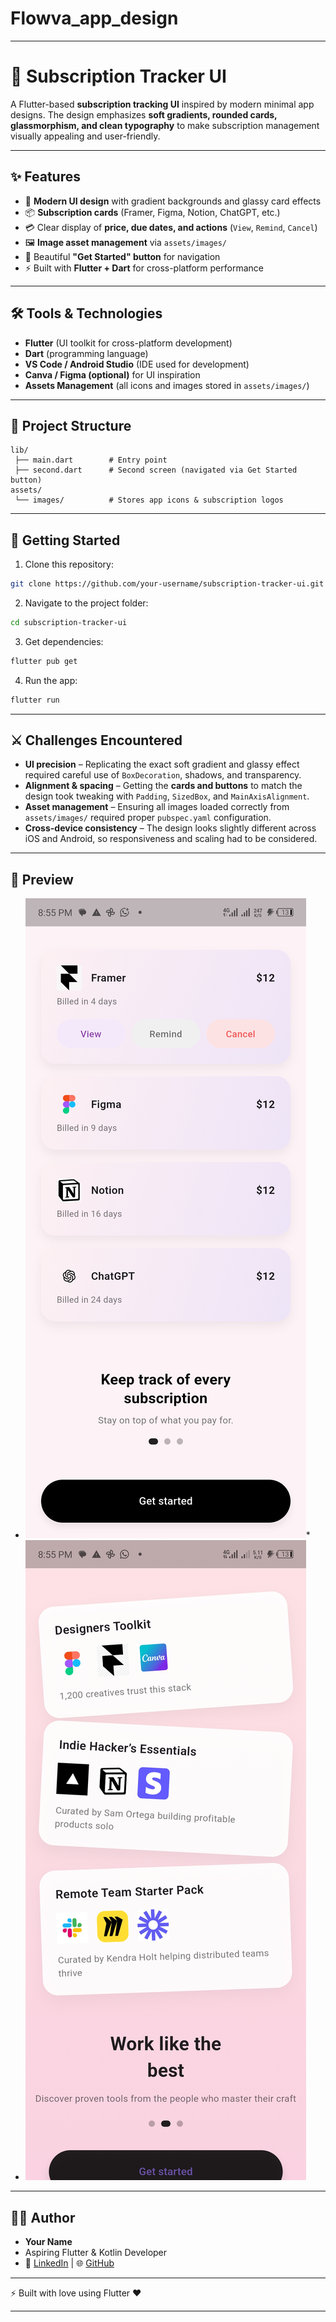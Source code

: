 # Flowva_app_design

---

# 📱 Subscription Tracker UI

A Flutter-based **subscription tracking UI** inspired by modern minimal app designs.
The design emphasizes **soft gradients, rounded cards, glassmorphism, and clean typography** to make subscription management visually appealing and user-friendly.

---

## ✨ Features

* 🎨 **Modern UI design** with gradient backgrounds and glassy card effects
* 📦 **Subscription cards** (Framer, Figma, Notion, ChatGPT, etc.)
* 💳 Clear display of **price, due dates, and actions** (`View`, `Remind`, `Cancel`)
* 🖼️ **Image asset management** via `assets/images/`
* 🔘 Beautiful **"Get Started" button** for navigation
* ⚡ Built with **Flutter + Dart** for cross-platform performance

---

## 🛠️ Tools & Technologies

* **Flutter** (UI toolkit for cross-platform development)
* **Dart** (programming language)
* **VS Code / Android Studio** (IDE used for development)
* **Canva / Figma (optional)** for UI inspiration
* **Assets Management** (all icons and images stored in `assets/images/`)

---

## 📂 Project Structure

```plaintext
lib/
 ├── main.dart        # Entry point
 ├── second.dart      # Second screen (navigated via Get Started button)
assets/
 └── images/          # Stores app icons & subscription logos
```

---

## 🚀 Getting Started

1. Clone this repository:

```bash
git clone https://github.com/your-username/subscription-tracker-ui.git
```

2. Navigate to the project folder:

```bash
cd subscription-tracker-ui
```

3. Get dependencies:

```bash
flutter pub get
```

4. Run the app:

```bash
flutter run
```

---

## ⚔️ Challenges Encountered

* **UI precision** – Replicating the exact soft gradient and glassy effect required careful use of `BoxDecoration`, shadows, and transparency.
* **Alignment & spacing** – Getting the **cards and buttons** to match the design took tweaking with `Padding`, `SizedBox`, and `MainAxisAlignment`.
* **Asset management** – Ensuring all images loaded correctly from `assets/images/` required proper `pubspec.yaml` configuration.
* **Cross-device consistency** – The design looks slightly different across iOS and Android, so responsiveness and scaling had to be considered.

---

## 📸 Preview

* ![flowva.jpg](flowva.jpg)*
* ![flowva2.jpg](flowva2.jpg)

---

## 👨‍💻 Author

* **Your Name**
* Aspiring Flutter & Kotlin Developer
* 💼 [LinkedIn](https://linkedin.com/in/your-profile) | 🌐 [GitHub](https://github.com/your-username)

---

⚡ Built with love using Flutter ❤️

---
